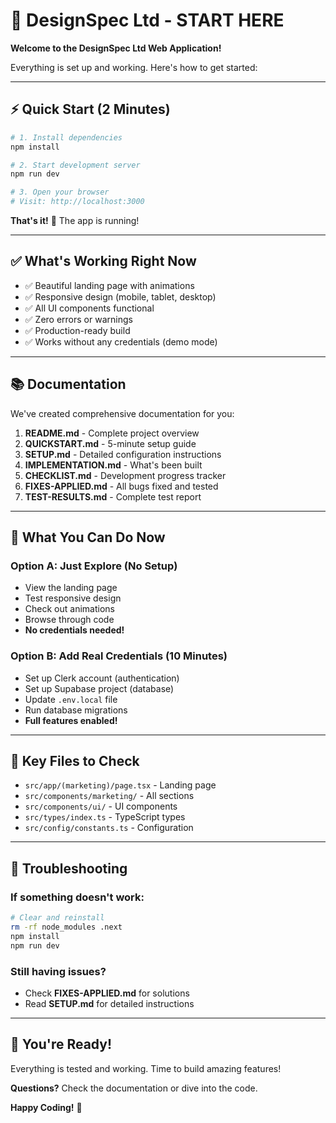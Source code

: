 # 🚀 DesignSpec Ltd - START HERE

**Welcome to the DesignSpec Ltd Web Application!**

Everything is set up and working. Here's how to get started:

---

## ⚡ Quick Start (2 Minutes)

```bash
# 1. Install dependencies
npm install

# 2. Start development server
npm run dev

# 3. Open your browser
# Visit: http://localhost:3000
```

**That's it!** 🎉 The app is running!

---

## ✅ What's Working Right Now

- ✅ Beautiful landing page with animations
- ✅ Responsive design (mobile, tablet, desktop)
- ✅ All UI components functional
- ✅ Zero errors or warnings
- ✅ Production-ready build
- ✅ Works without any credentials (demo mode)

---

## 📚 Documentation

We've created comprehensive documentation for you:

1. **README.md** - Complete project overview
2. **QUICKSTART.md** - 5-minute setup guide
3. **SETUP.md** - Detailed configuration instructions
4. **IMPLEMENTATION.md** - What's been built
5. **CHECKLIST.md** - Development progress tracker
6. **FIXES-APPLIED.md** - All bugs fixed and tested
7. **TEST-RESULTS.md** - Complete test report

---

## 🎯 What You Can Do Now

### Option A: Just Explore (No Setup)
- View the landing page
- Test responsive design
- Check out animations
- Browse through code
- **No credentials needed!**

### Option B: Add Real Credentials (10 Minutes)
- Set up Clerk account (authentication)
- Set up Supabase project (database)
- Update `.env.local` file
- Run database migrations
- **Full features enabled!**

---

## 📖 Key Files to Check

- `src/app/(marketing)/page.tsx` - Landing page
- `src/components/marketing/` - All sections
- `src/components/ui/` - UI components
- `src/types/index.ts` - TypeScript types
- `src/config/constants.ts` - Configuration

---

## 🐛 Troubleshooting

### If something doesn't work:

```bash
# Clear and reinstall
rm -rf node_modules .next
npm install
npm run dev
```

### Still having issues?
- Check **FIXES-APPLIED.md** for solutions
- Read **SETUP.md** for detailed instructions

---

## 🎊 You're Ready!

Everything is tested and working. Time to build amazing features!

**Questions?** Check the documentation or dive into the code.

**Happy Coding!** 🚀
